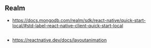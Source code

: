 
## Realm
- https://docs.mongodb.com/realm/sdk/react-native/quick-start-local/#std-label-react-native-client-quick-start-local

##
- https://reactnative.dev/docs/layoutanimation
